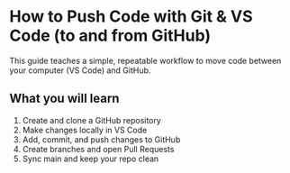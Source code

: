 # How to Push Code with Git & VS Code (to and from GitHub)

This guide teaches a simple, repeatable workflow to move code between your computer (VS Code) and GitHub.

## What you will learn
1. Create and clone a GitHub repository
2. Make changes locally in VS Code
3. Add, commit, and push changes to GitHub
4. Create branches and open Pull Requests
5. Sync main and keep your repo clean
